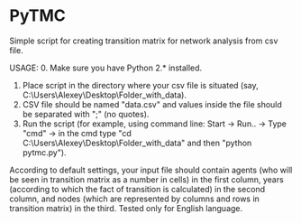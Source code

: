 # PyTMC

Simple script for creating transition matrix for network analysis from csv file. 

USAGE:
0. Make sure you have Python 2.* installed.
1. Place script in the directory where your csv file is situated (say, C:\Users\Alexey\Desktop\Folder_with_data).
2. CSV file should be named "data.csv" and values inside the file should be separated with ";" (no quotes).
3. Run the script (for example, using command line: Start -> Run.. -> Type "cmd" -> in the cmd type "cd C:\Users\Alexey\Desktop\Folder_with_data" and then "python pytmc.py"). 

According to default settings, your input file should contain agents (who will be seen in transition matrix as a number in cells) in the first column, years (according to which the fact of transition is calculated) in the second column, and nodes (which are represented by columns and rows in transition matrix) in the third.
Tested only for English language.
